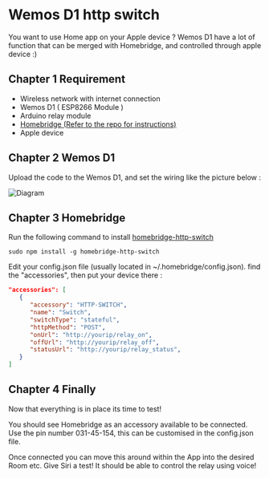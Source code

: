 # Wemos D1 http switch

You want to use Home app on your Apple device ?
Wemos D1 have a lot of function that can be merged with Homebridge, and controlled through apple device :)

## Chapter 1 Requirement

- Wireless network with internet connection
- Wemos D1 ( ESP8266 Module )
- Arduino relay module
- [Homebridge (Refer to the repo for instructions)](https://github.com/nfarina/homebridge)
- Apple device

## Chapter 2 Wemos D1

Upload the code to the Wemos D1, and set the wiring like the picture below :

![Diagram](https://i.ibb.co/Jrzr2Hm/68747470733a2f2f696d6167652e6962622e636f2f68454468464c2f576972696e672d52656c61792d4469616772616d2e6a7067.jpg)

## Chapter 3 Homebridge

Run the following command to install [homebridge-http-switch](https://github.com/Supereg/homebridge-http-switch)
```
sudo npm install -g homebridge-http-switch
```

Edit your config.json file (usually located in ~/.homebridge/config.json). find the "accessories", then put your device there :

```json
"accessories": [
   {
      "accessory": "HTTP-SWITCH",
      "name": "Switch",
      "switchType": "stateful",
      "httpMethod": "POST",
      "onUrl": "http://yourip/relay_on",
      "offUrl": "http://yourip/relay_off",
      "statusUrl": "http://yourip/relay_status",
   }   
]
```

## Chapter 4 Finally

Now that everything is in place its time to test!

You should see Homebridge as an accessory available to be connected. Use the pin number 031-45-154, this can be customised in the config.json file.

Once connected you can move this around within the App into the desired Room etc. Give Siri a test! It should be able to control the relay using voice!
